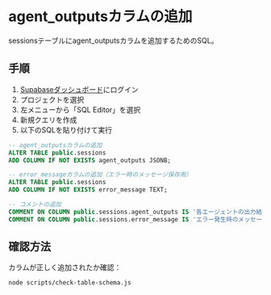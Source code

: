 # agent_outputsカラムの追加

sessionsテーブルにagent_outputsカラムを追加するためのSQL。

## 手順

1. [Supabaseダッシュボード](https://supabase.com/dashboard)にログイン
2. プロジェクトを選択
3. 左メニューから「SQL Editor」を選択
4. 新規クエリを作成
5. 以下のSQLを貼り付けて実行

```sql
-- agent_outputsカラムの追加
ALTER TABLE public.sessions 
ADD COLUMN IF NOT EXISTS agent_outputs JSONB;

-- error_messageカラムの追加（エラー時のメッセージ保存用）
ALTER TABLE public.sessions 
ADD COLUMN IF NOT EXISTS error_message TEXT;

-- コメントの追加
COMMENT ON COLUMN public.sessions.agent_outputs IS '各エージェントの出力結果を保存するJSON';
COMMENT ON COLUMN public.sessions.error_message IS 'エラー発生時のメッセージ';
```

## 確認方法

カラムが正しく追加されたか確認：

```bash
node scripts/check-table-schema.js
```